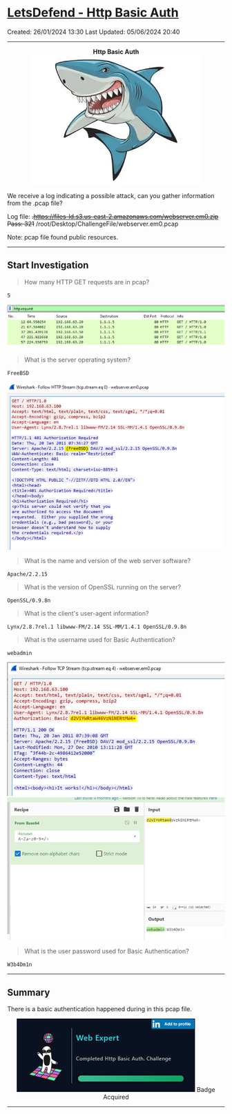# [LetsDefend - Http Basic Auth](https://app.letsdefend.io/challenge/http-basic-auth)
Created: 26/01/2024 13:30
Last Updated: 05/06/2024 20:40
* * *
<div align=center>

**Http Basic Auth**
![1ebadb060b33b33f4906f0640a7e9528.png](../../_resources/1ebadb060b33b33f4906f0640a7e9528.png)
</div>
We receive a log indicating a possible attack, can you gather information from the .pcap file?

Log file: ~~.https://files-ld.s3.us-east-2.amazonaws.com/webserver.em0.zip Pass: 321~~ /root/Desktop/ChallengeFile/webserver.em0.pcap

Note: pcap file found public resources.
* * *
## Start Investigation
> How many HTTP GET requests are in pcap?
```
5
```
<div align=center>

![be71793331ad1f36cf37e6845839a17b.png](../../_resources/be71793331ad1f36cf37e6845839a17b.png)
</div>

> What is the server operating system?
```
FreeBSD
```
<div align=center>

![a8a4b774a6101ba125aa2cac6556064d.png](../../_resources/a8a4b774a6101ba125aa2cac6556064d.png)
</div>


> What is the name and version of the web server software?
```
Apache/2.2.15
```

> What is the version of OpenSSL running on the server?
```
OpenSSL/0.9.8n
```

> What is the client's user-agent information?
```
Lynx/2.8.7rel.1 libwww-FM/2.14 SSL-MM/1.4.1 OpenSSL/0.9.8n
```

> What is the username used for Basic Authentication?
```
webadmin
```
<div align=center>

![6746132e8475a700515a3c7427d37618.png](../../_resources/6746132e8475a700515a3c7427d37618.png)
![1634775f864642d8ab79ee57e69b9048.png](../../_resources/1634775f864642d8ab79ee57e69b9048.png)
</div>

> What is the user password used for Basic Authentication?
```
W3b4Dm1n
```


* * *
## Summary
There is a basic authentication happened during in this pcap file.

<div align=center>

![e4ccc3723ebe6783710a4517525081c6.png](../../_resources/e4ccc3723ebe6783710a4517525081c6.png)
Badge Acquired
</div>

* * *